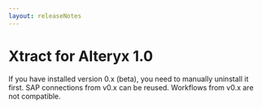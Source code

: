 ```yaml
---
layout: releaseNotes
---
```


# Xtract for Alteryx 1.0

If you have installed version 0.x (beta), you need to manually uninstall it first. SAP connections from v0.x can be reused. Workflows from v0.x are not compatible.